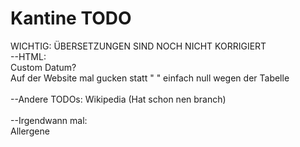 # Kantine TODO
WICHTIG: ÜBERSETZUNGEN SIND NOCH NICHT KORRIGIERT
<br>--HTML:
<br>Custom Datum?
<br>Auf der Website mal gucken statt "      " einfach null wegen der Tabelle
<br>
<br>--Andere TODOs:
Wikipedia (Hat schon nen branch)
<br>
<br>--Irgendwann mal:
<br>Allergene
